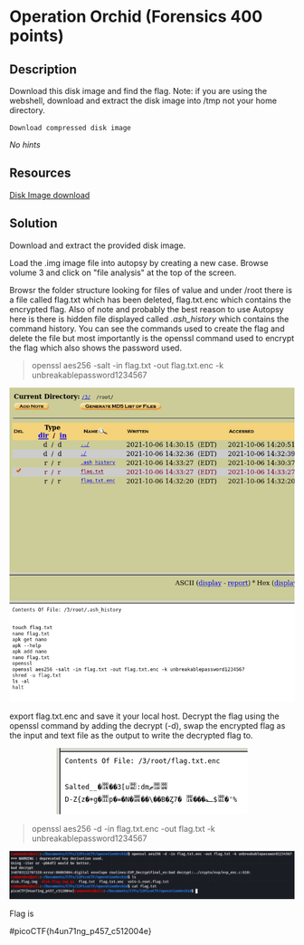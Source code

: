 # Operation Orchid (Forensics 400 points) 

## Description

Download this disk image and find the flag. Note: if you are using the webshell, download and extract the disk image into /tmp not your home directory.

    Download compressed disk image

*No hints*

## Resources

[Disk Image download](https://artifacts.picoctf.net/c/239/disk.flag.img.gz)

## Solution

Download and extract the provided disk image.

Load the .img image file into autopsy by creating a new case. Browse volume 3 and click on "file analysis" at the top of the screen.

Browsr the folder structure looking for files of value and under /root there is a file called flag.txt which has been deleted, flag.txt.enc which contains the encrypted flag. Also of note and probably the best reason to use Autopsy here is there is hidden file displayed called *.ash_history* which contains the command history. You can see the commands used to create the flag and delete the file but most importantly is the openssl command used to encrypt the flag which also shows the password used.

>openssl aes256 -salt -in flag.txt -out flag.txt.enc -k unbreakablepassword1234567

<p align="center"><img src="_images/1.png"></p>

export flag.txt.enc and save it your local host. Decrypt the flag using the openssl command by adding the decrypt (-d), swap the encrypted flag as the input and text file as the output to write the decrypted flag to.

<p align="center"><img src="_images/3.png"></p>

>openssl aes256 -d -in flag.txt.enc -out flag.txt -k unbreakablepassword1234567

<p align="center"><img src="_images/2.png"></p>

Flag is 

#picoCTF{h4un71ng_p457_c512004e}
